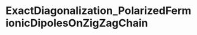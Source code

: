 ExactDiagonalization_PolarizedFermionicDipolesOnZigZagChain
===========================================================
